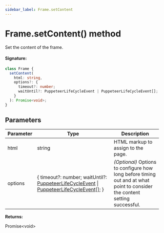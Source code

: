 ```yaml
---
sidebar_label: Frame.setContent
---
```


# Frame.setContent() method

Set the content of the frame.

#### Signature:

```typescript
class Frame {
  setContent(
    html: string,
    options?: {
      timeout?: number;
      waitUntil?: PuppeteerLifeCycleEvent | PuppeteerLifeCycleEvent[];
    }
  ): Promise<void>;
}
```

## Parameters

| Parameter | Type                                                                                                                                                                          | Description                                                                                                                |
| --------- | ----------------------------------------------------------------------------------------------------------------------------------------------------------------------------- | -------------------------------------------------------------------------------------------------------------------------- |
| html      | string                                                                                                                                                                        | HTML markup to assign to the page.                                                                                         |
| options   | { timeout?: number; waitUntil?: [PuppeteerLifeCycleEvent](./puppeteer.puppeteerlifecycleevent.md) \| [PuppeteerLifeCycleEvent](./puppeteer.puppeteerlifecycleevent.md)\[\]; } | _(Optional)_ Options to configure how long before timing out and at what point to consider the content setting successful. |

**Returns:**

Promise&lt;void&gt;
